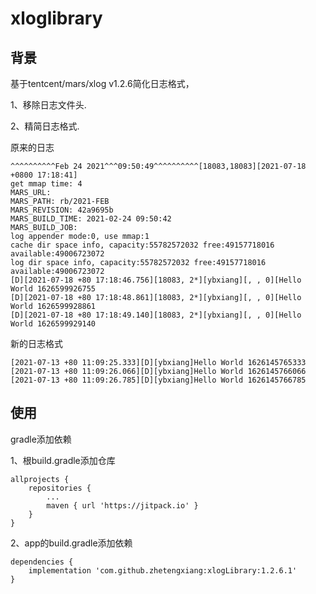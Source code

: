 # xloglibrary
## 背景
基于tentcent/mars/xlog v1.2.6简化日志格式，

1、移除日志文件头. 

2、精简日志格式. 

原来的日志
```
^^^^^^^^^^Feb 24 2021^^^09:50:49^^^^^^^^^^[18083,18083][2021-07-18 +0800 17:18:41]
get mmap time: 4
MARS_URL: 
MARS_PATH: rb/2021-FEB
MARS_REVISION: 42a9695b
MARS_BUILD_TIME: 2021-02-24 09:50:42
MARS_BUILD_JOB: 
log appender mode:0, use mmap:1
cache dir space info, capacity:55782572032 free:49157718016 available:49006723072
log dir space info, capacity:55782572032 free:49157718016 available:49006723072
[D][2021-07-18 +80 17:18:46.756][18083, 2*][ybxiang][, , 0][Hello World 1626599926755
[D][2021-07-18 +80 17:18:48.861][18083, 2*][ybxiang][, , 0][Hello World 1626599928861
[D][2021-07-18 +80 17:18:49.140][18083, 2*][ybxiang][, , 0][Hello World 1626599929140

```
新的日志格式
```
[2021-07-13 +80 11:09:25.333][D][ybxiang]Hello World 1626145765333
[2021-07-13 +80 11:09:26.066][D][ybxiang]Hello World 1626145766066
[2021-07-13 +80 11:09:26.785][D][ybxiang]Hello World 1626145766785
```

## 使用
gradle添加依赖

1、根build.gradle添加仓库
```
allprojects {
    repositories {
        ...
        maven { url 'https://jitpack.io' }
    }
}
```
2、app的build.gradle添加依赖
```
dependencies {
    implementation 'com.github.zhetengxiang:xlogLibrary:1.2.6.1'
}

```
